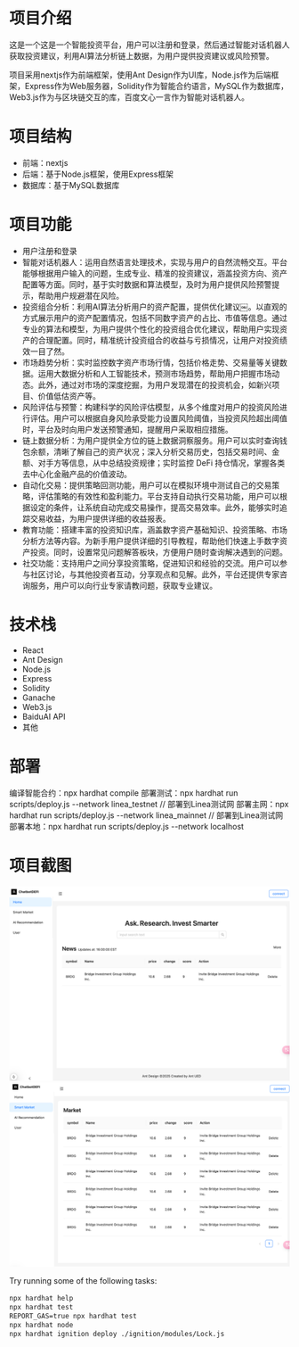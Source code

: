 # 项目介绍
  这是一个这是一个智能投资平台，用户可以注册和登录，然后通过智能对话机器人获取投资建议，利用AI算法分析链上数据，为用户提供投资建议或风险预警。

  项目采用nextjs作为前端框架，使用Ant Design作为UI库，Node.js作为后端框架，Express作为Web服务器，Solidity作为智能合约语言，MySQL作为数据库，Web3.js作为与区块链交互的库，百度文心一言作为智能对话机器人。

# 项目结构
- 前端：nextjs
- 后端：基于Node.js框架，使用Express框架
- 数据库：基于MySQL数据库

# 项目功能
- 用户注册和登录
- 智能对话机器人：运用自然语言处理技术，实现与用户的自然流畅交互。平台能够根据用户输入的问题，生成专业、精准的投资建议，涵盖投资方向、资产配置等方面。同时，基于实时数据和算法模型，及时为用户提供风险预警提示，帮助用户规避潜在风险。
- 投资组合分析：利用AI算法分析用户的资产配置，提供优化建议￼。以直观的方式展示用户的资产配置情况，包括不同数字资产的占比、市值等信息。通过专业的算法和模型，为用户提供个性化的投资组合优化建议，帮助用户实现资产的合理配置。同时，精准统计投资组合的收益与亏损情况，让用户对投资绩效一目了然。
- 市场趋势分析：实时监控数字资产市场行情，包括价格走势、交易量等关键数据。运用大数据分析和人工智能技术，预测市场趋势，帮助用户把握市场动态。此外，通过对市场的深度挖掘，为用户发现潜在的投资机会，如新兴项目、价值低估资产等。
- 风险评估与预警：构建科学的风险评估模型，从多个维度对用户的投资风险进行评估。用户可以根据自身风险承受能力设置风险阈值，当投资风险超出阈值时，平台及时向用户发送预警通知，提醒用户采取相应措施。
- 链上数据分析：为用户提供全方位的链上数据洞察服务。用户可以实时查询钱包余额，清晰了解自己的资产状况；深入分析交易历史，包括交易时间、金额、对手方等信息，从中总结投资规律；实时监控 DeFi 持仓情况，掌握各类去中心化金融产品的价值波动。
- 自动化交易：提供策略回测功能，用户可以在模拟环境中测试自己的交易策略，评估策略的有效性和盈利能力。平台支持自动执行交易功能，用户可以根据设定的条件，让系统自动完成交易操作，提高交易效率。此外，能够实时追踪交易收益，为用户提供详细的收益报表。
- 教育功能：搭建丰富的投资知识库，涵盖数字资产基础知识、投资策略、市场分析方法等内容。为新手用户提供详细的引导教程，帮助他们快速上手数字资产投资。同时，设置常见问题解答板块，方便用户随时查询解决遇到的问题。
- 社交功能：支持用户之间分享投资策略，促进知识和经验的交流。用户可以参与社区讨论，与其他投资者互动，分享观点和见解。此外，平台还提供专家咨询服务，用户可以向行业专家请教问题，获取专业建议。

# 技术栈
- React
- Ant Design
- Node.js
- Express
- Solidity
- Ganache
- Web3.js
- BaiduAI API
- 其他

# 部署
编译智能合约：npx hardhat compile
部署测试：npx hardhat run scripts/deploy.js --network linea_testnet // 部署到Linea测试网
部署主网：npx hardhat run scripts/deploy.js --network linea_mainnet // 部署到Linea测试网
部署本地：npx hardhat run scripts/deploy.js --network localhost

# 项目截图
![alt text](image.png)
![alt text](image-1.png)

Try running some of the following tasks:

```shell
npx hardhat help
npx hardhat test
REPORT_GAS=true npx hardhat test
npx hardhat node
npx hardhat ignition deploy ./ignition/modules/Lock.js
```
